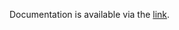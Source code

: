 Documentation is available via the [link](https://open-metric-learning.readthedocs.io/en/latest/index.html).
